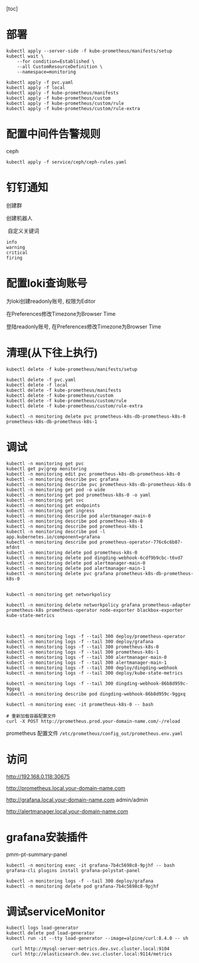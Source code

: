 [toc]

# 部署

```
kubectl apply --server-side -f kube-prometheus/manifests/setup
kubectl wait \
	--for condition=Established \
	--all CustomResourceDefinition \
	--namespace=monitoring

kubectl apply -f pvc.yaml
kubectl apply -f local
kubectl apply -f kube-prometheus/manifests
kubectl apply -f kube-prometheus/custom
kubectl apply -f kube-prometheus/custom/rule
kubectl apply -f kube-prometheus/custom/rule-extra
```



# 配置中间件告警规则

ceph

```
kubectl apply -f service/ceph/ceph-rules.yaml
```



# 钉钉通知

创建群

创建机器人

​	自定义关键词

```
info
warning
critical
firing
```

# 配置loki查询账号

为loki创建readonly账号, 权限为Editor

在Preferences修改Timezone为Browser Time

登陆readonly账号, 在Preferences修改Timezone为Browser Time



# 清理(从下往上执行)

```shell
kubectl delete -f kube-prometheus/manifests/setup

kubectl delete -f pvc.yaml
kubectl delete -f local
kubectl delete -f kube-prometheus/manifests
kubectl delete -f kube-prometheus/custom
kubectl delete -f kube-prometheus/custom/rule
kubectl delete -f kube-prometheus/custom/rule-extra

kubectl -n monitoring delete pvc prometheus-k8s-db-prometheus-k8s-0 prometheus-k8s-db-prometheus-k8s-1
```

# 调试


```shell
kubectl -n monitoring get pvc
kubectl get pv|grep monitoring
kubectl -n monitoring edit pvc prometheus-k8s-db-prometheus-k8s-0
kubectl -n monitoring describe pvc grafana
kubectl -n monitoring describe pvc prometheus-k8s-db-prometheus-k8s-0
kubectl -n monitoring get pod -o wide
kubectl -n monitoring get pod prometheus-k8s-0 -o yaml
kubectl -n monitoring get svc
kubectl -n monitoring get endpoints
kubectl -n monitoring get ingress
kubectl -n monitoring describe pod alertmanager-main-0
kubectl -n monitoring describe pod prometheus-k8s-0
kubectl -n monitoring describe pod prometheus-k8s-1
kubectl -n monitoring describe pod -l app.kubernetes.io/component=grafana
kubectl -n monitoring describe pod prometheus-operator-776c6c6b87-mfdnt
kubectl -n monitoring delete pod prometheus-k8s-0
kubectl -n monitoring delete pod dingding-webhook-6cdf9b9cbc-t6vd7
kubectl -n monitoring delete pod alertmanager-main-0
kubectl -n monitoring delete pod alertmanager-main-1
kubectl -n monitoring delete pvc grafana prometheus-k8s-db-prometheus-k8s-0


kubectl -n monitoring get networkpolicy

kubectl -n monitoring delete networkpolicy grafana prometheus-adapter prometheus-k8s prometheus-operator node-exporter blackbox-exporter kube-state-metrics 



kubectl -n monitoring logs -f --tail 300 deploy/prometheus-operator
kubectl -n monitoring logs -f --tail 300 deploy/grafana
kubectl -n monitoring logs -f --tail 300 prometheus-k8s-0
kubectl -n monitoring logs -f --tail 300 prometheus-k8s-1
kubectl -n monitoring logs -f --tail 300 alertmanager-main-0
kubectl -n monitoring logs -f --tail 300 alertmanager-main-1
kubectl -n monitoring logs -f --tail 300 deploy/dingding-webhook
kubectl -n monitoring logs -f --tail 300 deploy/kube-state-metrics

kubectl -n monitoring logs -f --tail 300 dingding-webhook-86b8d959c-9ggxq
kubectl -n monitoring describe pod dingding-webhook-86b8d959c-9ggxq

kubectl -n monitoring exec -it prometheus-k8s-0 -- bash
```



```shell
# 重新加载容器配置文件
curl -X POST http://prometheus.prod.your-domain-name.com/-/reload
```



prometheus 配置文件 `/etc/prometheus/config_out/prometheus.env.yaml`

# 访问

http://192.168.0.118:30675

http://prometheus.local.your-domain-name.com

http://grafana.local.your-domain-name.com              admin/admin

http://alertmanager.local.your-domain-name.com





# grafana安装插件

pmm-pt-summary-panel

```
kubectl -n monitoring exec -it grafana-7b4c5698c8-9pjhf -- bash
grafana-cli plugins install grafana-polystat-panel

kubectl -n monitoring logs -f --tail 300 deploy/grafana
kubectl -n monitoring delete pod grafana-7b4c5698c8-9pjhf
```





# 调试serviceMonitor

```shell
kubectl logs load-generator
kubectl delete pod load-generator
kubectl run -it --tty load-generator --image=alpine/curl:8.4.0 -- sh

  curl http://mysql-server-metrics.dev.svc.cluster.local:9104
  curl http://elasticsearch.dev.svc.cluster.local:9114/metrics
```